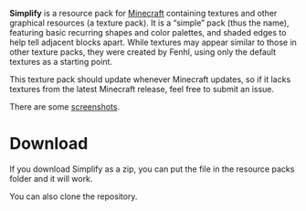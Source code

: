**Simplify** is a resource pack for [Minecraft][] containing textures and other graphical resources (a texture pack). It is a “simple” pack (thus the name), featuring basic recurring shapes and color palettes, and shaded edges to help tell adjacent blocks apart. While textures may appear similar to those in other texture packs, they were created by Fenhl, using only the default textures as a starting point.

This texture pack should update whenever Minecraft updates, so if it lacks textures from the latest Minecraft release, feel free to submit an issue.

There are some [screenshots][].

Download
========

If you download Simplify as a zip, you can put the file in the resource packs folder and it will work.

You can also clone the repository.

[Minecraft]: http://minecraft.net/ (Minecraft)
[screenshots]: http://fenhl.net/mc/simplify.php (Fenhl: Simplify: Screenshots)
